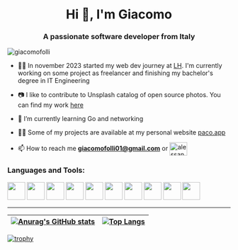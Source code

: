<h1 align="center">Hi 👋, I'm Giacomo</h1>
<h3 align="center">A passionate software developer from Italy </h3>
<p align="left"> <img src="https://komarev.com/ghpvc/?username=giacomo-folli&label=Profile%20views&color=0e75b6&style=flat" alt="giacomofolli" /> </p>

- 👨‍💻 In november 2023 started my web dev journey at [LH](https://likablehair.it/). I'm currently working on some project as freelancer and finishing my bachelor's degree in IT Engineering <br>

- 📷 I like to contribute to Unsplash catalog of open source photos. You can find my work [here](https://unsplash.com/it/@giacomofolli)

- 🌱 I’m currently learning Go and networking <br>

- 👨‍💻 Some of my projects are available at my personal website [paco.app](https://paco-folli.vercel.app/) <br>

- 📫 How to reach me **giacomofolli01@gmail.com** or <a href="https://linkedin.com/in/giacomo-folli" target="blank">
  <img align="center" src="https://raw.githubusercontent.com/rahuldkjain/github-profile-readme-generator/master/src/images/icons/Social/linked-in-alt.svg" alt="alessandro-dodi" height="30" width="40" /></a>

<h3 align="left">Languages and Tools:</h3>
<p align="left">
<img width="40" height="40" src="https://cdn.jsdelivr.net/gh/devicons/devicon@latest/icons/adonisjs/adonisjs-original.svg" />
<img width="40" height="40" src="https://cdn.jsdelivr.net/gh/devicons/devicon@latest/icons/svelte/svelte-original.svg" />
<img width="40" height="40" src="https://cdn.jsdelivr.net/gh/devicons/devicon@latest/icons/typescript/typescript-original.svg" />
<img width="40" height="40" src="https://cdn.jsdelivr.net/gh/devicons/devicon@latest/icons/postgresql/postgresql-original.svg" />
<img width="40" height="40" src="https://cdn.jsdelivr.net/gh/devicons/devicon@latest/icons/mongodb/mongodb-plain-wordmark.svg" />
<img width="40" height="40" src="https://cdn.jsdelivr.net/gh/devicons/devicon@latest/icons/fedora/fedora-plain.svg" />
<img width="40" height="40" src="https://cdn.jsdelivr.net/gh/devicons/devicon@latest/icons/go/go-original-wordmark.svg" />
<img width="40" height="40" src="https://cdn.jsdelivr.net/gh/devicons/devicon@latest/icons/vercel/vercel-original.svg" />
<img width="40" height="40" src="https://cdn.jsdelivr.net/gh/devicons/devicon@latest/icons/socketio/socketio-original.svg" />
<img width="40" height="40" src="https://cdn.jsdelivr.net/gh/devicons/devicon@latest/icons/redis/redis-original.svg" />
</p>

---

| [![Anurag's GitHub stats](https://github-readme-stats.vercel.app/api?username=giacomo-folli)](https://github.com/anuraghazra/github-readme-stats) | [![Top Langs](https://github-readme-stats.vercel.app/api/top-langs/?username=giacomo-folli&layout=compact&theme=vision-friendly-dark)](https://github.com/anuraghazra/github-readme-stats)
|---|---|

[![trophy](https://github-profile-trophy.vercel.app/?username=giacomo-folli)](https://github.com/ryo-ma/github-profile-trophy)

